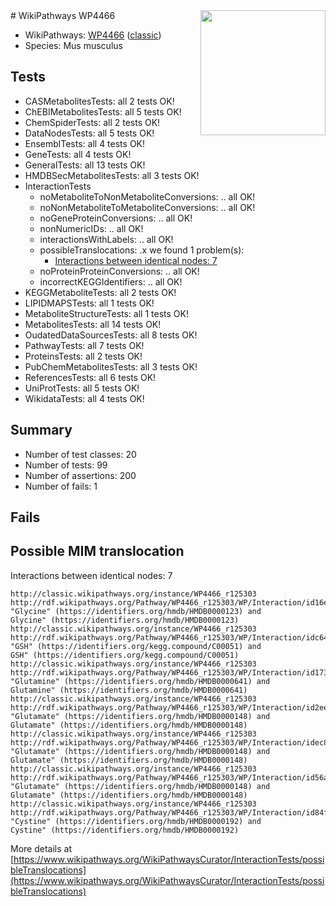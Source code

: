 <img style="float: right; width: 200px" src="https://upload.wikimedia.org/wikipedia/commons/thumb/8/83/Wplogo_with_text_500.png/640px-Wplogo_with_text_500.png" />
# WikiPathways WP4466

* WikiPathways: [WP4466](https://wikipathways.org/pathways/WP4466) ([classic](https://classic.wikipathways.org/instance/WP4466))
* Species: Mus musculus
## Tests
* CASMetabolitesTests: all 2 tests OK!
* ChEBIMetabolitesTests: all 5 tests OK!
* ChemSpiderTests: all 2 tests OK!
* DataNodesTests: all 5 tests OK!
* EnsemblTests: all 4 tests OK!
* GeneTests: all 4 tests OK!
* GeneralTests: all 13 tests OK!
* HMDBSecMetabolitesTests: all 3 tests OK!
* InteractionTests
    * noMetaboliteToNonMetaboliteConversions: .. all OK!
    * noNonMetaboliteToMetaboliteConversions: .. all OK!
    * noGeneProteinConversions: .. all OK!
    * nonNumericIDs: .. all OK!
    * interactionsWithLabels: .. all OK!
    * possibleTranslocations: .x we found 1 problem(s):
        * [Interactions between identical nodes: 7](#1c11820c)
    * noProteinProteinConversions: .. all OK!
    * incorrectKEGGIdentifiers: .. all OK!
* KEGGMetaboliteTests: all 2 tests OK!
* LIPIDMAPSTests: all 1 tests OK!
* MetaboliteStructureTests: all 1 tests OK!
* MetabolitesTests: all 14 tests OK!
* OudatedDataSourcesTests: all 8 tests OK!
* PathwayTests: all 7 tests OK!
* ProteinsTests: all 2 tests OK!
* PubChemMetabolitesTests: all 3 tests OK!
* ReferencesTests: all 6 tests OK!
* UniProtTests: all 5 tests OK!
* WikidataTests: all 4 tests OK!


## Summary

* Number of test classes: 20
* Number of tests: 99
* Number of assertions: 200
* Number of fails: 1

## Fails

<a name="1c11820c" />

## Possible MIM translocation

Interactions between identical nodes: 7
```
http://classic.wikipathways.org/instance/WP4466_r125303 http://rdf.wikipathways.org/Pathway/WP4466_r125303/WP/Interaction/id16e74fcd "Glycine" (https://identifiers.org/hmdb/HMDB0000123) and 
Glycine" (https://identifiers.org/hmdb/HMDB0000123)
http://classic.wikipathways.org/instance/WP4466_r125303 http://rdf.wikipathways.org/Pathway/WP4466_r125303/WP/Interaction/idc647ba3a "GSH" (https://identifiers.org/kegg.compound/C00051) and 
GSH" (https://identifiers.org/kegg.compound/C00051)
http://classic.wikipathways.org/instance/WP4466_r125303 http://rdf.wikipathways.org/Pathway/WP4466_r125303/WP/Interaction/id1734cd9 "Glutamine" (https://identifiers.org/hmdb/HMDB0000641) and 
Glutamine" (https://identifiers.org/hmdb/HMDB0000641)
http://classic.wikipathways.org/instance/WP4466_r125303 http://rdf.wikipathways.org/Pathway/WP4466_r125303/WP/Interaction/id2eea309e "Glutamate" (https://identifiers.org/hmdb/HMDB0000148) and 
Glutamate" (https://identifiers.org/hmdb/HMDB0000148)
http://classic.wikipathways.org/instance/WP4466_r125303 http://rdf.wikipathways.org/Pathway/WP4466_r125303/WP/Interaction/idec83f534 "Glutamate" (https://identifiers.org/hmdb/HMDB0000148) and 
Glutamate" (https://identifiers.org/hmdb/HMDB0000148)
http://classic.wikipathways.org/instance/WP4466_r125303 http://rdf.wikipathways.org/Pathway/WP4466_r125303/WP/Interaction/id56a256eb "Glutamate" (https://identifiers.org/hmdb/HMDB0000148) and 
Glutamate" (https://identifiers.org/hmdb/HMDB0000148)
http://classic.wikipathways.org/instance/WP4466_r125303 http://rdf.wikipathways.org/Pathway/WP4466_r125303/WP/Interaction/id84f40e0 "Cystine" (https://identifiers.org/hmdb/HMDB0000192) and 
Cystine" (https://identifiers.org/hmdb/HMDB0000192)
```

More details at [https://www.wikipathways.org/WikiPathwaysCurator/InteractionTests/possibleTranslocations](https://www.wikipathways.org/WikiPathwaysCurator/InteractionTests/possibleTranslocations)

